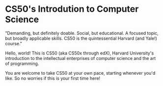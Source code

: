 # CS50's Introdution to Computer Science

"Demanding, but definitely doable. Social, but educational. A focused topic, but broadly applicable skills. CS50 is the quintessential Harvard (and Yale!) course."


Hello, world! This is CS50 (aka CS50x through edX), Harvard University's introduction to the intellectual enterprises of computer science and the art of programming.


You are welcome to take CS50 at your own pace, starting whenever you'd like. So no worries if this is your first time here!
